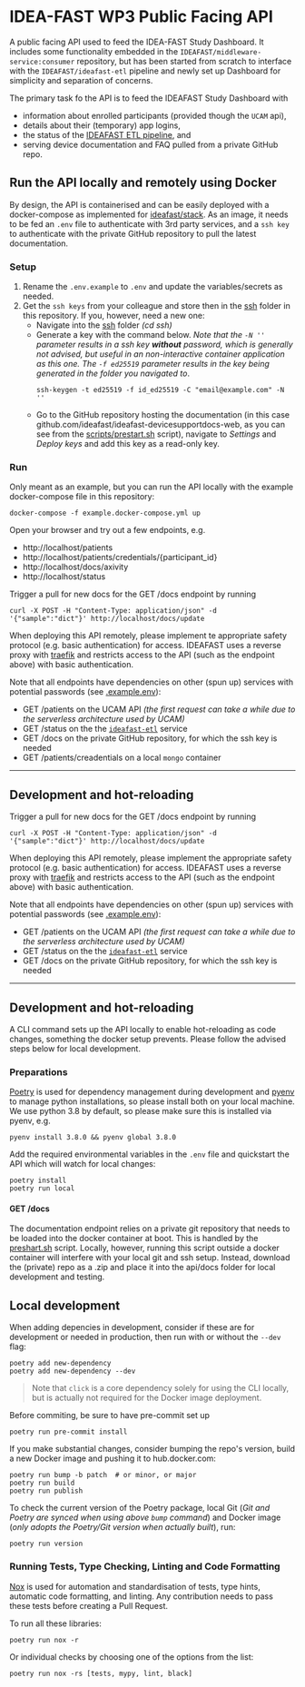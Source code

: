 # IDEA-FAST WP3 Public Facing API

A public facing API used to feed the IDEA-FAST Study Dashboard. It includes some functionality embedded in the `IDEAFAST/middleware-service:consumer` repository, but has been started from scratch to interface with the `IDEAFAST/ideafast-etl` pipeline and newly set up Dashboard for simplicity and separation of concerns.

The primary task fo the API is to feed the IDEAFAST Study Dashboard with

- information about enrolled participants (provided though the `UCAM` api),
- details about their (temporary) app logins,
- the status of the [IDEAFAST ETL pipeline](https://github.com/ideafast/ideafast-etl), and
- serving device documentation and FAQ pulled from a private GitHub repo.

## Run the API locally and remotely using Docker

By design, the API is containerised and can be easily deployed with a docker-compose as implemented for [ideafast/stack](https://github.com/ideafast/stack). As an image, it needs to be fed an `.env` file to authenticate with 3rd party services, and a `ssh key` to authenticate with the private GitHub repository to pull the latest documentation.

### Setup

1. Rename the `.env.example` to `.env` and update the variables/secrets as needed.
2. Get the `ssh keys` from your colleague and store then in the [ssh](ssh) folder in this repository. If you, however, need a new one:
    - Navigate into the [ssh](ssh) folder _(cd ssh)_
    - Generate a key with the command below. _Note that the `-N ''` parameter results in a ssh key **without** password, which is generally not advised, but useful in an non-interactive container application as this one. The `-f ed25519` parameter results in the key being generated in the folder you navigated to_.
        ```shell
        ssh-keygen -t ed25519 -f id_ed25519 -C "email@example.com" -N ''
        ```
    - Go to the GitHub repository hosting the documentation (in this case github.com/ideafast/ideafast-devicesupportdocs-web, as you can see from the [scripts/prestart.sh](scripts/prestart.sh) script), navigate to _Settings_ and _Deploy keys_ and add this key as a read-only key.

### Run

Only meant as an example, but you can run the API locally with the example docker-compose file in this repository:

```shell
docker-compose -f example.docker-compose.yml up
```

Open your browser and try out a few endpoints, e.g.
- http://localhost/patients
- http://localhost/patients/credentials/{participant_id}
- http://localhost/docs/axivity
- http://localhost/status

Trigger a pull for new docs for the GET /docs endpoint by running
```shell
curl -X POST -H "Content-Type: application/json" -d '{"sample":"dict"}' http://localhost/docs/update
```

When deploying this API remotely, please implement te appropriate safety protocol (e.g. basic authentication) for access. IDEAFAST uses a reverse proxy with [traefik](https://traefik.io/) and restricts access to the API (such as the endpoint above) with basic authentication.

Note that all endpoints have dependencies on other (spun up) services with potential passwords (see [.example.env](.example.env)):
- GET /patients on the UCAM API _(the first request can take a while due to the serverless architecture used by UCAM)_
- GET /status on the the [`ideafast-etl`](https://github.com/ideafast/ideafast-etl) service
- GET /docs on the private GitHub repository, for which the ssh key is needed
- GET /patients/creadentials on a local `mongo` container
----

## Development and hot-reloading

Trigger a pull for new docs for the GET /docs endpoint by running
```shell
curl -X POST -H "Content-Type: application/json" -d '{"sample":"dict"}' http://localhost/docs/update
```

When deploying this API remotely, please implement the appropriate safety protocol (e.g. basic authentication) for access. IDEAFAST uses a reverse proxy with [traefik](https://traefik.io/) and restricts access to the API (such as the endpoint above) with basic authentication.

Note that all endpoints have dependencies on other (spun up) services with potential passwords (see [.example.env](.example.env)):
- GET /patients on the UCAM API _(the first request can take a while due to the serverless architecture used by UCAM)_
- GET /status on the the [`ideafast-etl`](https://github.com/ideafast/ideafast-etl) service
- GET /docs on the private GitHub repository, for which the ssh key is needed
----

## Development and hot-reloading

A CLI command sets up the API locally to enable hot-reloading as code changes, something the docker setup prevents. Please follow the advised steps below for local development.

### Preparations

[Poetry](https://python-poetry.org/) is used for dependency management during development and [pyenv](https://github.com/pyenv/pyenv) to manage python installations, so please install both on your local machine. We use python 3.8 by default, so please make sure this is installed via pyenv, e.g.

```shell
pyenv install 3.8.0 && pyenv global 3.8.0
```
Add the required environmental variables in the `.env` file and quickstart the API which will watch for local changes:

```shell
poetry install
poetry run local
```

#### GET /docs
The documentation endpoint relies on a private git repository that needs to be loaded into the docker container at boot. This is handled by the [preshart.sh](scripts/prestart.sh) script. Locally, however, running this script outside a docker container will interfere with your local git and ssh setup. Instead, download the (private) repo as a .zip and place it into the api/docs folder for local development and testing.

## Local development

When adding depencies in development, consider if these are for development or needed in production, then run with or without the `--dev` flag:
```shell
poetry add new-dependency
poetry add new-dependency --dev
```

> Note that `click` is a core dependency solely for using the CLI locally, but is actually not required for the Docker image deployment.

Before commiting, be sure to have pre-commit set up

```shell
poetry run pre-commit install
```

If you make substantial changes, consider bumping the repo's version, build a new Docker image and pushing it to hub.docker.com:

```shell
poetry run bump -b patch  # or minor, or major
poetry run build
poetry run publish
```

To check the current version of the Poetry package, local Git (_Git and Poetry are synced when using above `bump` command_) and Docker image (_only adopts the Poetry/Git version when actually built_), run:
```shell
poetry run version
```

### Running Tests, Type Checking, Linting and Code Formatting

[Nox](https://nox.thea.codes/) is used for automation and standardisation of tests, type hints, automatic code formatting, and linting. Any contribution needs to pass these tests before creating a Pull Request.

To run all these libraries:

    poetry run nox -r

Or individual checks by choosing one of the options from the list:

    poetry run nox -rs [tests, mypy, lint, black]
